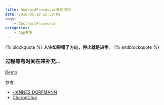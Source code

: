 ```yaml
---
title: AndroidProcessor处理流程
date: 2016-05-18 15:38:09
tags: 
	- AbstractProcessor
categories:
	- App开发
---
```


{% blockquote %}
<strong>人生如果错了方向，停止就是进步。</strong>
{% endblockquote %}

### 过程等有时间在来补充...

<a href="https://github.com/ZhangLiuCheng/AndroidProcessorDemo" target="_blank">Demo</a>

参考：
* <a href="http://hannesdorfmann.com/annotation-processing/annotationprocessing101" target="_blank">HANNES DORFMANN</a>
* <a href="http://blog.csdn.net/charon_chui/article/details/51896830" target="_blank">CharonChui</a>